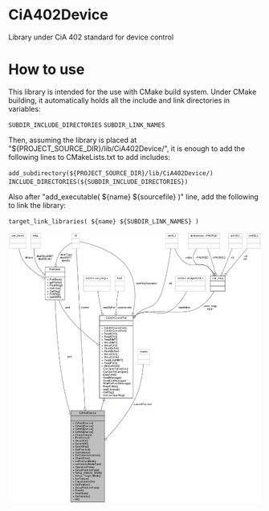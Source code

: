 # CiA402Device
Library under CiA 402 standard for device control

# How to use

This library is intended for the use with CMake build system. Under CMake building, it automatically holds all the include and link directories in variables:

``
SUBDIR_INCLUDE_DIRECTORIES
``
``
SUBDIR_LINK_NAMES
``

Then, assuming the library is placed at "${PROJECT_SOURCE_DIR}/lib/CiA402Device/", it is enough to add the following lines to CMakeLists.txt to add includes:

``
add_subdirectory(${PROJECT_SOURCE_DIR}/lib/CiA402Device/)
INCLUDE_DIRECTORIES(${SUBDIR_INCLUDE_DIRECTORIES})
``

Also after "add_executable( ${name} ${sourcefile} )" line, add the following to link the library:

``
target_link_libraries( ${name} ${SUBDIR_LINK_NAMES} )
``


![Main class collaboration graph](docs/classCiA402Device__coll__graph.png "Main class collaboration graph")
